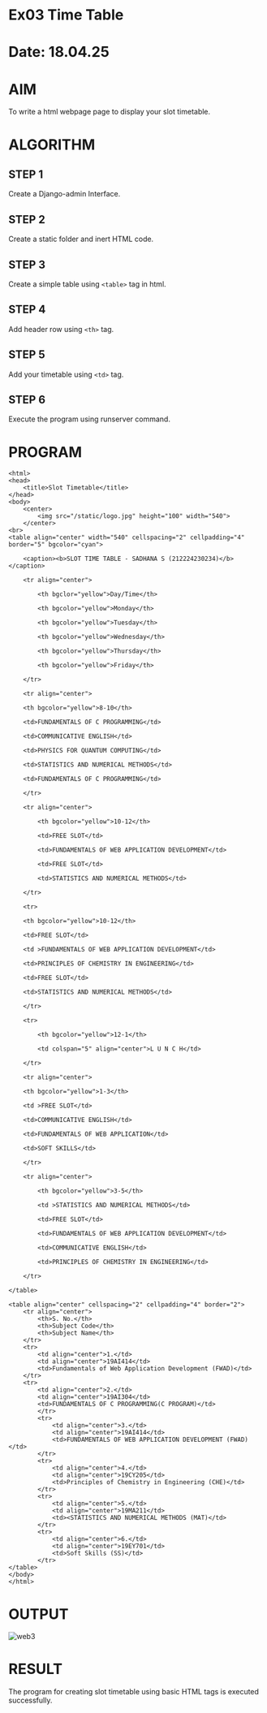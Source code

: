 # Ex03 Time Table
# Date: 18.04.25
# AIM
To write a html webpage page to display your slot timetable.

# ALGORITHM
## STEP 1
Create a Django-admin Interface.

## STEP 2
Create a static folder and inert HTML code.

## STEP 3
Create a simple table using `<table>` tag in html.

## STEP 4
Add header row using `<th>` tag.

## STEP 5
Add your timetable using `<td>` tag.

## STEP 6
Execute the program using runserver command.

# PROGRAM
```
<html>
<head>
    <title>Slot Timetable</title>
</head>
<body>
    <center>
        <img src="/static/logo.jpg" height="100" width="540">
    </center>
<br>
<table align="center" width="540" cellspacing="2" cellpadding="4" border="5" bgcolor="cyan">
    
    <caption><b>SLOT TIME TABLE - SADHANA S (212224230234)</b></caption>
    
    <tr align="center">
    
        <th bgclor="yellow">Day/Time</th>
        
        <th bgcolor="yellow">Monday</th>
        
        <th bgcolor="yellow">Tuesday</th>
        
        <th bgcolor="yellow">Wednesday</th>
        
        <th bgcolor="yellow">Thursday</th>
        
        <th bgcolor="yellow">Friday</th>
        
    </tr>
    
    <tr align="center">
    
    <th bgcolor="yellow">8-10</th>
    
    <td>FUNDAMENTALS OF C PROGRAMMING</td>
    
    <td>COMMUNICATIVE ENGLISH</td>
    
    <td>PHYSICS FOR QUANTUM COMPUTING</td>
    
    <td>STATISTICS AND NUMERICAL METHODS</td>
    
    <td>FUNDAMENTALS OF C PROGRAMMING</td>
    
    </tr>
    
    <tr align="center">
    
        <th bgcolor="yellow">10-12</th>
        
        <td>FREE SLOT</td>
        
        <td>FUNDAMENTALS OF WEB APPLICATION DEVELOPMENT</td>
        
        <td>FREE SLOT</td>
        
        <td>STATISTICS AND NUMERICAL METHODS</td>
        
    </tr>
    
    <tr>
    
    <th bgcolor="yellow">10-12</th>
    
    <td>FREE SLOT</td>
    
    <td >FUNDAMENTALS OF WEB APPLICATION DEVELOPMENT</td>
    
    <td>PRINCIPLES OF CHEMISTRY IN ENGINEERING</td>
    
    <td>FREE SLOT</td>
    
    <td>STATISTICS AND NUMERICAL METHODS</td>
    
    </tr>
    
    <tr>
    
        <th bgcolor="yellow">12-1</th>
        
        <td colspan="5" align="center">L U N C H</td>
        
    </tr>
    
    <tr align="center">
    
    <th bgcolor="yellow">1-3</th>
    
    <td >FREE SLOT</td>
    
    <td>COMMUNICATIVE ENGLISH</td>
    
    <td>FUNDAMENTALS OF WEB APPLICATION</td>
    
    <td>SOFT SKILLS</td>
    
    </tr>
    
    <tr align="center">
    
        <th bgcolor="yellow">3-5</th>
        
        <td >STATISTICS AND NUMERICAL METHODS</td>
        
        <td>FREE SLOT</td>
        
        <td>FUNDAMENTALS OF WEB APPLICATION DEVELOPMENT</td>
        
        <td>COMMUNICATIVE ENGLISH</td>
        
        <td>PRINCIPLES OF CHEMISTRY IN ENGINEERING</td>
        
    </tr>
    
</table>

<table align="center" cellspacing="2" cellpadding="4" border="2">
    <tr align="center">
        <th>S. No.</th>
        <th>Subject Code</th>
        <th>Subject Name</th>
    </tr>
    <tr>
        <td align="center">1.</td>
        <td align="center">19AI414</td>
        <td>Fundamentals of Web Application Development (FWAD)</td>
    </tr>
    <tr>
        <td align="center">2.</td>
        <td align="center">19AI304</td>
        <td>FUNDAMENTALS OF C PROGRAMMING(C PROGRAM)</td>
        </tr>
        <tr>
            <td align="center">3.</td>
            <td align="center">19AI414</td>
            <td>FUNDAMENTALS OF WEB APPLICATION DEVELOPMENT (FWAD)</td>
        </tr>
        <tr>
            <td align="center">4.</td>
            <td align="center">19CY205</td>
            <td>Principles of Chemistry in Engineering (CHE)</td>
        </tr>
        <tr>
            <td align="center">5.</td>
            <td align="center">19MA211</td>
            <td><STATISTICS AND NUMERICAL METHODS (MAT)</td>
        </tr>
        <tr>
            <td align="center">6.</td>
            <td align="center">19EY701</td>
            <td>Soft Skills (SS)</td>
        </tr>
</table>
</body>
</html>
```
# OUTPUT
![web3](https://github.com/user-attachments/assets/ce09238f-535b-40b2-aa2c-e634bb428417)

# RESULT
The program for creating slot timetable using basic HTML tags is executed successfully.

